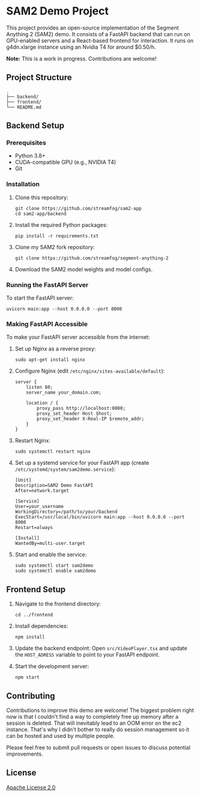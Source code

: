 # SAM2 Demo Project

This project provides an open-source implementation of the Segment Anything 2 (SAM2) demo. It consists of a FastAPI backend that can run on GPU-enabled servers and a React-based frontend for interaction.
It runs on g4dn.xlarge instance using an Nvidia T4 for around $0.50/h.

**Note:** This is a work in progress. Contributions are welcome!

## Project Structure

```
.
├── backend/
├── frontend/
└── README.md
```

## Backend Setup

### Prerequisites

- Python 3.8+
- CUDA-compatible GPU (e.g., NVIDIA T4)
- Git

### Installation

1. Clone this repository:
   ```
   git clone https://github.com/streamfog/sam2-app
   cd sam2-app/backend
   ```

2. Install the required Python packages:
   ```
   pip install -r requirements.txt
   ```

3. Clone my SAM2 fork repository:
   ```
   git clone https://github.com/streamfog/segment-anything-2
   ```

4. Download the SAM2 model weights and model configs.

### Running the FastAPI Server

To start the FastAPI server:

```
uvicorn main:app --host 0.0.0.0 --port 8000
```

### Making FastAPI Accessible

To make your FastAPI server accessible from the internet:

1. Set up Nginx as a reverse proxy:
   ```
   sudo apt-get install nginx
   ```

2. Configure Nginx (edit `/etc/nginx/sites-available/default`):
   ```nginx
   server {
       listen 80;
       server_name your_domain.com;

       location / {
           proxy_pass http://localhost:8000;
           proxy_set_header Host $host;
           proxy_set_header X-Real-IP $remote_addr;
       }
   }
   ```

3. Restart Nginx:
   ```
   sudo systemctl restart nginx
   ```

4. Set up a systemd service for your FastAPI app (create `/etc/systemd/system/sam2demo.service`):
   ```
   [Unit]
   Description=SAM2 Demo FastAPI
   After=network.target

   [Service]
   User=your_username
   WorkingDirectory=/path/to/your/backend
   ExecStart=/usr/local/bin/uvicorn main:app --host 0.0.0.0 --port 8000
   Restart=always

   [Install]
   WantedBy=multi-user.target
   ```

5. Start and enable the service:
   ```
   sudo systemctl start sam2demo
   sudo systemctl enable sam2demo
   ```

## Frontend Setup

1. Navigate to the frontend directory:
   ```
   cd ../frontend
   ```

2. Install dependencies:
   ```
   npm install
   ```

3. Update the backend endpoint:
   Open `src/VideoPlayer.tsx` and update the `HOST_ADRESS` variable to point to your FastAPI endpoint.

4. Start the development server:
   ```
   npm start
   ```

## Contributing

Contributions to improve this demo are welcome! The biggest problem right now is that I couldn't find a way to completely free up memory after a session is deleted.
That will inevitably lead to an OOM error on the ec2 instance. That's why I didn't bother to really do session management so it can be hosted and used by multiple people.

Please feel free to submit pull requests or open issues to discuss potential improvements.

## License

[Apache License 2.0](LICENSE)
